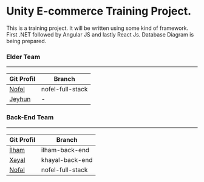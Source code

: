# Unity E-commerce Training Project.
This is a training project. It will be written using some kind of framework. First .NET followed by Angular JS and lastly React Js.
Database Diagram is being prepared.

### Elder Team
***

| Git Profil | Branch| 
|--|--|
| [Nofəl](https://github.com/DrMadWill) | nofel-full-stack |
| [Jeyhun](https://github.com/jeyhunr) | - |

### Back-End Team
***
| Git Profil | Branch| 
|--|--|
| [İlham](https://github.com/IlhamBinyetov) | ilham-back-end |  
| [Xəyal](https://github.com/khayalsv) | khayal-back-end |  
| [Nofəl](https://github.com/DrMadWill) | nofel-full-stack |
